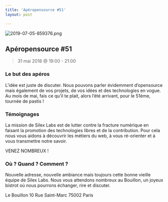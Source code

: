```yaml
---
title: 'Apéropensource #51'
layout: post

---
```


![2019-07-05-859376.png](http://lexoyo.me/silexlabs.org//assets/2019-07-05-859376.png)

## Apéropensource #51


> 31 mai 2018 @ 19:00 - 21:00

### Le but des apéros

L’idée est juste de discuter. Nous pouvons parler évidemment d’opensource mais également de vos projets, de vos idées et des technologies en vogue. Au mois de mai, fais ce qu’il te plait, alors l’été arrivant, pour le 51ème, tournée de pastis !

### Témoignages

La mission de Silex Labs est de lutter contre la fracture numérique en faisant la promotion des technologies libres et de la contribution. Pour cela nous vous aidons à découvrir les métiers du web, à vous ré-orienter et à vous transmettre notre savoir.

VENEZ NOMBREUX !

###  Où ? Quand ? Comment ?

Nouvelle adresse, nouvelle ambiance mais toujours cette bonne vieille équipe de Silex Labs. Nous vous attendons nombreux au Bouillon, un joyeux bistrot où nous pourrons échanger, rire et discuter.

Le Bouillon
10 Rue Saint-Marc
75002 Paris